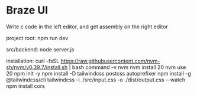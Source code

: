 # Braze UI 

Write c code in the left editor, and get assembly on the right editor

project root:
npm run dev

src/backend:
node server.js

installation:
curl -fsSL https://raw.githubusercontent.com/nvm-sh/nvm/v0.39.7/install.sh | bash
command -v nvm
nvm install 20
nvm use 20
npm init -y
npm install -D tailwindcss postcss autoprefixer
npm install -g @tailwindcss/cli
tailwindcss -i ./src/input.css -o ./dist/output.css --watch
npm install cors

